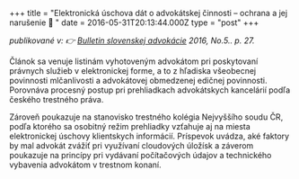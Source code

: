 +++
title = "Elektronická úschova dát o advokátskej činnosti – ochrana a jej narušenie 💽 "
date = 2016-05-31T20:13:44.000Z
type = "post"
+++

*publikované v: 👉* *[Bulletin slovenskej advokácie](https://www.sak.sk/web/sk/cms/sak/bulletin/archiv/proxy/list/form/rows/532/attr/name/preview "Slovenská advokátska komora")* *2016, No.5.. p. 27.*

Článok sa venuje listinám vyhotoveným advokátom pri poskytovaní právnych služieb v elektronickej forme, a to z hľadiska všeobecnej povinnosti mlčanlivosti a advokátovej obmedzenej edičnej povinnosti. Porovnáva procesný postup pri prehliadkach advokátskych kancelárií podľa českého trestného práva.

Zároveň poukazuje na stanovisko trestného kolégia Nejvyššího soudu ČR, podľa ktorého sa osobitný režim prehliadky vzťahuje aj na miesta elektronickej úschovy klientskych informácií. Príspevok uvádza, aké faktory by mal advokát zvážiť pri využívaní cloudových úložísk a záverom poukazuje na princípy pri vydávaní počítačových údajov a technického vybavenia advokátom v trestnom konaní. 
